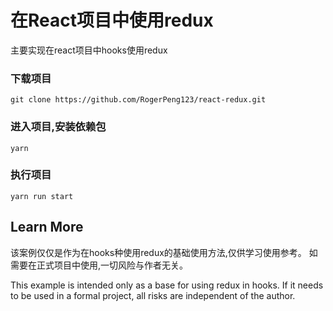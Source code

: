 # 在React项目中使用redux

主要实现在react项目中hooks使用redux

### 下载项目

```
git clone https://github.com/RogerPeng123/react-redux.git
```

### 进入项目,安装依赖包
`yarn`

### 执行项目
`yarn run start`

## Learn More

该案例仅仅是作为在hooks种使用redux的基础使用方法,仅供学习使用参考。
如需要在正式项目中使用,一切风险与作者无关。

This example is intended only as a base for using redux in hooks.
If it needs to be used in a formal project, all risks are independent of the author.
